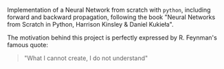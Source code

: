 Implementation of a Neural Network from scratch with `python`, including forward and backward propagation, following the book "Neural Networks from Scratch in Python, Harrison Kinsley & Daniel Kukieła".

The motivation behind this project is perfectly expressed by R. Feynman's famous quote: 
>"What I cannot create, I do not understand"
